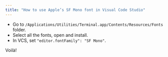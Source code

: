 ```yaml
---
title: "How to use Apple’s SF Mono font in Visual Code Studio"
---
```


- Go to `/Applications/Utilities/Terminal.app/Contents/Resources/Fonts` folder.
- Select all the fonts, open and install.
- In VCS, set `"editor.fontFamily": "SF Mono"`.

Voilà!

